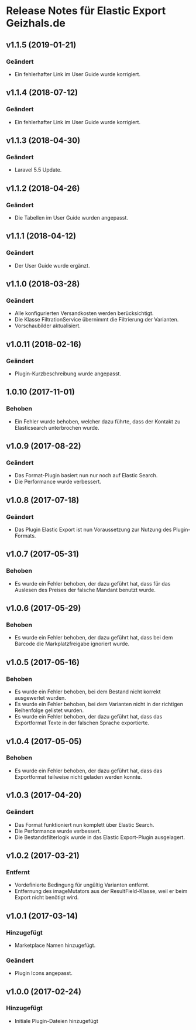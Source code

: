 # Release Notes für Elastic Export Geizhals.de

## v1.1.5 (2019-01-21)

### Geändert
- Ein fehlerhafter Link im User Guide wurde korrigiert.

## v1.1.4 (2018-07-12)

### Geändert
- Ein fehlerhafter Link im User Guide wurde korrigiert.

## v1.1.3 (2018-04-30)

### Geändert
- Laravel 5.5 Update.

## v1.1.2 (2018-04-26)

### Geändert
- Die Tabellen im User Guide wurden angepasst.

## v1.1.1 (2018-04-12)

### Geändert
- Der User Guide wurde ergänzt.

## v1.1.0 (2018-03-28)

### Geändert
- Alle konfigurierten Versandkosten werden berücksichtigt.
- Die Klasse FiltrationService übernimmt die Filtrierung der Varianten.
- Vorschaubilder aktualisiert.

## v1.0.11 (2018-02-16)

### Geändert
- Plugin-Kurzbeschreibung wurde angepasst.

## 1.0.10 (2017-11-01)

### Behoben
- Ein Fehler wurde behoben, welcher dazu führte, dass der Kontakt zu Elasticsearch unterbrochen wurde.

## v1.0.9 (2017-08-22)

### Geändert
- Das Format-Plugin basiert nun nur noch auf Elastic Search.
- Die Performance wurde verbessert.

## v1.0.8 (2017-07-18)

### Geändert
- Das Plugin Elastic Export ist nun Voraussetzung zur Nutzung des Plugin-Formats.

## v1.0.7 (2017-05-31)

### Behoben
- Es wurde ein Fehler behoben, der dazu geführt hat, dass für das Auslesen des Preises der falsche Mandant benutzt wurde.

## v1.0.6 (2017-05-29)

### Behoben
- Es wurde ein Fehler behoben, der dazu geführt hat, dass bei dem Barcode die Markplatzfreigabe ignoriert wurde.

## v1.0.5 (2017-05-16)

### Behoben
- Es wurde ein Fehler behoben, bei dem Bestand nicht korrekt ausgewertet wurden.
- Es wurde ein Fehler behoben, bei dem Varianten nicht in der richtigen Reihenfolge gelistet wurden.
- Es wurde ein Fehler behoben, der dazu geführt hat, dass das Exportformat Texte in der falschen Sprache exportierte.

## v1.0.4 (2017-05-05)

### Behoben
- Es wurde ein Fehler behoben, der dazu geführt hat, dass das Exportformat teilweise nicht geladen werden konnte.

## v1.0.3 (2017-04-20)

### Geändert
- Das Format funktioniert nun komplett über Elastic Search.
- Die Performance wurde verbessert.
- Die Bestandsfilterlogik wurde in das Elastic Export-Plugin ausgelagert.

## v1.0.2 (2017-03-21)

### Entfernt
- Vordefinierte Bedingung für ungültig Varianten entfernt.
- Entfernung des imageMutators aus der ResultField-Klasse, weil er beim Export nicht benötigt wird.

## v1.0.1 (2017-03-14)

### Hinzugefügt
- Marketplace Namen hinzugefügt.

### Geändert
- Plugin Icons angepasst.

## v1.0.0 (2017-02-24)

### Hinzugefügt
- Initiale Plugin-Dateien hinzugefügt
